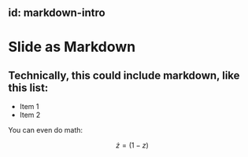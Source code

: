 id: markdown-intro
---

# Slide as Markdown

## Technically, this could include markdown, like this list:

   * Item 1
   * Item 2

You can even do math:

$$\dot{z} = (1-z)$$
